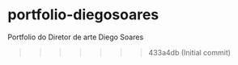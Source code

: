 
# portfolio-diegosoares
Portfolio do Diretor de arte Diego Soares
>>>>>>> 433a4db (Initial commit)
